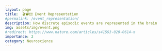 ```yaml
---
layout: page
title:  🎬📽️🎞️ Event Representation
#permalink: /event_representation/
description: How discrete episodic events are represented in the brain
img: assets/img/event.png
#redirect: https://www.nature.com/articles/s41593-020-0614-x
importance: 2
category: Neuroscience
---
```


<object data="/assets/pdf/events.pdf" width="1000" height="1000" type='application/pdf'></object>
